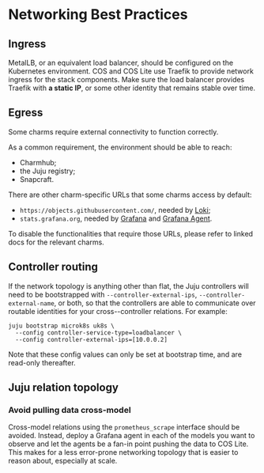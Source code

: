 # Networking Best Practices

## Ingress

MetalLB, or an equivalent load balancer, should be configured on the Kubernetes environment.
COS and COS Lite use Traefik to provide network ingress for the stack components.
Make sure the load balancer provides Traefik with **a static IP**, or some other identity that remains stable over time.

## Egress
Some charms require external connectivity to function correctly.

As a common requirement, the environment should be able to reach:
* Charmhub;
* the Juju registry;
* Snapcraft.

There are other charm-specific URLs that some charms access by default:
* `https://objects.githubusercontent.com/`, needed by [Loki](https://charmhub.io/loki-k8s/docs/network);
* `stats.grafana.org`, needed by [Grafana](https://charmhub.io/grafana-k8s/docs/network-requirements) and
  [Grafana Agent](https://charmhub.io/grafana-k8s/docs/network-requirements).

To disable the functionalities that require those URLs, please refer to linked docs for the relevant charms.

## Controller routing

If the network topology is anything other than flat, the Juju controllers will need to be bootstrapped with
`--controller-external-ips`, `--controller-external-name`, or both, so that the controllers are able to communicate over
routable identities for your cross--controller relations. For example:

```
juju bootstrap microk8s uk8s \
  --config controller-service-type=loadbalancer \
  --config controller-external-ips=[10.0.0.2]
```

Note that these config values can only be set at bootstrap time, and are read-only thereafter.


## Juju relation topology

### Avoid pulling data cross-model

Cross-model relations using the `prometheus_scrape` interface should be avoided.
Instead, deploy a Grafana agent in each of the models you want to observe and let the agents be a fan-in point pushing the data to COS Lite.
This makes for a less error-prone networking topology that is easier to reason about, especially at scale.
